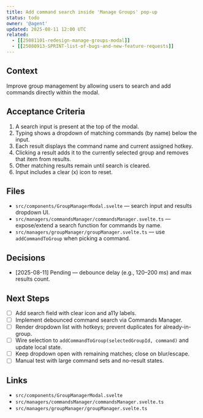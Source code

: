 ```yaml
---
title: Add command search inside 'Manage Groups' pop-up
status: todo
owner: '@agent'
updated: 2025-08-11 12:00 UTC
related:
  - [[25081101-redesign-manage-groups-modal]]
  - [[25080913-SPRINT-list-of-bugs-and-new-feature-requests]]
---
```


## Context

Improve group management by allowing users to search and add commands directly within the modal.

## Acceptance Criteria

1. A search input is present at the top of the modal.
2. Typing shows a dropdown of matching commands (by name) below the input.
3. Each result displays the command name and current assigned hotkey.
4. Clicking a result adds it to the currently selected group and removes that item from results.
5. Other matching results remain until search is cleared.
6. Input includes a clear (x) icon to reset.

## Files

- `src/components/GroupManagerModal.svelte` — search input and results dropdown UI.
- `src/managers/commandsManager/commandsManager.svelte.ts` — expose/extend a search function for commands by name.
- `src/managers/groupManager/groupManager.svelte.ts` — use `addCommandToGroup` when picking a command.

## Decisions

- [2025-08-11] Pending — debounce delay (e.g., 120–200 ms) and max results count.

## Next Steps

- [ ] Add search field with clear icon and a11y labels.
- [ ] Implement debounced command search via Commands Manager.
- [ ] Render dropdown list with hotkeys; prevent duplicates for already-in-group.
- [ ] Wire selection to `addCommandToGroup(selectedGroupId, command)` and update local state.
- [ ] Keep dropdown open with remaining matches; close on blur/escape.
- [ ] Manual test with large command sets and no-result states.

## Links

- `src/components/GroupManagerModal.svelte`
- `src/managers/commandsManager/commandsManager.svelte.ts`
- `src/managers/groupManager/groupManager.svelte.ts`
